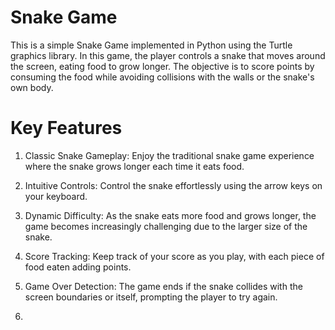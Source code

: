 # Snake Game
This is a simple Snake Game implemented in Python using the Turtle graphics library. In this game, the player controls a snake that moves around the screen, eating food to grow longer. The objective is to score points by consuming the food while avoiding collisions with the walls or the snake's own body.

# Key Features
1. Classic Snake Gameplay: Enjoy the traditional snake game experience where the snake grows longer each time it eats food.
2. Intuitive Controls: Control the snake effortlessly using the arrow keys on your keyboard.
3. Dynamic Difficulty: As the snake eats more food and grows longer, the game becomes increasingly challenging due to the larger size of the snake.
4. Score Tracking: Keep track of your score as you play, with each piece of food eaten adding points.
5. Game Over Detection: The game ends if the snake collides with the screen boundaries or itself, prompting the player to try again.

6. 
